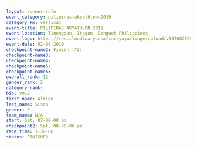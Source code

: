 ```yaml
---
layout: runner-info 
event_category: pilipinas-akyathlon-2019 
category_km: vertical 
event-title: PILIPINAS AKYATHLON 2019 
event-location: Tinongdan, Itogon, Benguet Philippines 
event-logo: https://res.cloudinary.com/raceyaya/image/upload/v1570025921/logo/akyathlon_jsxiv8.jpg 
event-date: 02-09-2019 
checkpoint-name2: Finish (T2) 
checkpoint-name3: 
checkpoint-name4: 
checkpoint-name5: 
checkpoint-name6: 
overall_rank: 12
gender_rank: 2
category_rank: 
bib: V012
first_name: Albien
last_name: Sison
gender: F
team_name: N/A
start: Sat, 07-00-00 am
checkpoint2: Sat, 08-30-06 am
race_time: 1-30-06
status: FINISHER
---
```

